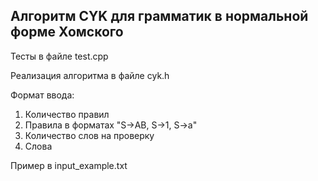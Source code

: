 ## Алгоритм CYK для грамматик в нормальной форме Хомского

Тесты в файле test.cpp

Реализация алгоритма в файле cyk.h

Формат ввода:

1) Количество правил
2) Правила в форматах "S->AB, S->1, S->a"
3) Количество слов на проверку
4) Слова

Пример в input_example.txt
